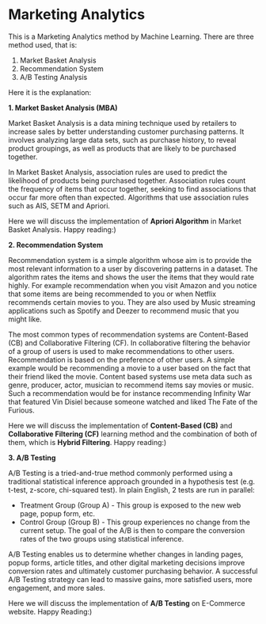 # Marketing Analytics
This is a Marketing Analytics method by Machine Learning.
There are three method used, that is:
  1. Market Basket Analysis
  2. Recommendation System
  3. A/B Testing Analysis

Here it is the explanation:

**1. Market Basket Analysis (MBA)**

Market Basket Analysis is a data mining technique used by retailers to increase sales by better understanding customer purchasing patterns. It involves analyzing large data sets, such as purchase history, to reveal product groupings, as well as products that are likely to be purchased together.

In Market Basket Analysis, association rules are used to predict the likelihood of products being purchased together. Association rules count the frequency of items that occur together, seeking to find associations that occur far more often than expected. Algorithms that use association rules such as AIS, SETM and Apriori. 

Here we will discuss the implementation of **Apriori Algorithm** in Market Basket Analysis. 
Happy reading:)

**2. Recommendation System**

Recommendation system is a simple algorithm whose aim is to provide the most relevant information to a user by discovering patterns in a dataset. The algorithm rates the items and shows the user the items that they would rate highly. For example recommendation when you visit Amazon and you notice that some items are being recommended to you or when Netflix recommends certain movies to you. They are also used by Music streaming applications such as Spotify and Deezer to recommend music that you might like.

The most common types of recommendation systems are Content-Based (CB) and Collaborative Filtering (CF). In collaborative filtering the behavior of a group of users is used to make recommendations to other users. Recommendation is based on the preference of other users. A simple example would be recommending a movie to a user based on the fact that their friend liked the movie. Content based systems use meta data such as genre, producer, actor, musician to recommend items say movies or music. Such a recommendation would be for instance recommending Infinity War that featured Vin Disiel because someone watched and liked The Fate of the Furious.

Here we will discuss the implementation of **Content-Based (CB)** and **Collaborative Filtering (CF)** learning method and the combination of both of them, which is **Hybrid Filtering**. 
Happy reading:)

**3. A/B Testing**

A/B Testing is a tried-and-true method commonly performed using a traditional statistical inference approach grounded in a hypothesis test (e.g. t-test, z-score, chi-squared test). In plain English, 2 tests are run in parallel:
- Treatment Group (Group A) - This group is exposed to the new web page, popup form, etc.
- Control Group (Group B) - This group experiences no change from the current setup.
The goal of the A/B is then to compare the conversion rates of the two groups using statistical inference.

A/B Testing enables us to determine whether changes in landing pages, popup forms, article titles, and other digital marketing decisions improve conversion rates and ultimately customer purchasing behavior. A successful A/B Testing strategy can lead to massive gains, more satisfied users, more engagement, and more sales.

Here we will discuss the implementation of **A/B Testing** on E-Commerce website.
Happy Reading:)

